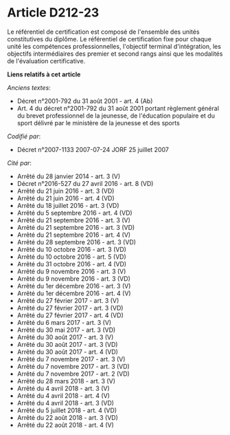 # Article D212-23

Le référentiel de certification est composé de l'ensemble des unités constitutives du diplôme. Le référentiel de
certification fixe pour chaque unité les compétences professionnelles, l'objectif terminal d'intégration, les objectifs
intermédiaires des premier et second rangs ainsi que les modalités de l'évaluation certificative.

**Liens relatifs à cet article**

_Anciens textes_:

  - Décret n°2001-792 du 31 août 2001 - art. 4 (Ab)
  - Art. 4 du décret n°2001-792 du 31 août 2001 portant règlement général du brevet professionnel de la jeunesse, de l'éducation populaire et du sport délivré par le ministère de la jeunesse et des sports

_Codifié par_:

  - Décret n°2007-1133 2007-07-24 JORF 25 juillet 2007

_Cité par_:

  - Arrêté du 28 janvier 2014 - art. 3 (V)
  - Décret n°2016-527 du 27 avril 2016 - art. 8 (VD)
  - Arrêté du 21 juin 2016 - art. 3 (VD)
  - Arrêté du 21 juin 2016 - art. 4 (VD)
  - Arrêté du 18 juillet 2016 - art. 3 (VD)
  - Arrêté du 5 septembre 2016 - art. 4 (VD)
  - Arrêté du 21 septembre 2016 - art. 3 (V)
  - Arrêté du 21 septembre 2016 - art. 3 (VD)
  - Arrêté du 21 septembre 2016 - art. 4 (V)
  - Arrêté du 28 septembre 2016 - art. 3 (VD)
  - Arrêté du 10 octobre 2016 - art. 3 (VD)
  - Arrêté du 10 octobre 2016 - art. 5 (VD)
  - Arrêté du 31 octobre 2016 - art. 4 (VD)
  - Arrêté du 9 novembre 2016 - art. 3 (V)
  - Arrêté du 9 novembre 2016 - art. 3 (VD)
  - Arrêté du 1er décembre 2016 - art. 3 (V)
  - Arrêté du 1er décembre 2016 - art. 4 (V)
  - Arrêté du 27 février 2017 - art. 3 (V)
  - Arrêté du 27 février 2017 - art. 3 (VD)
  - Arrêté du 27 février 2017 - art. 4 (VD)
  - Arrêté du 6 mars 2017 - art. 3 (V)
  - Arrêté du 30 mai 2017 - art. 3 (VD)
  - Arrêté du 30 août 2017 - art. 3 (V)
  - Arrêté du 30 août 2017 - art. 3 (VD)
  - Arrêté du 30 août 2017 - art. 4 (VD)
  - Arrêté du 7 novembre 2017 - art. 3 (V)
  - Arrêté du 7 novembre 2017 - art. 3 (VD)
  - Arrêté du 7 novembre 2017 - art. 2 (VD)
  - Arrêté du 28 mars 2018 - art. 3 (V)
  - Arrêté du 4 avril 2018 - art. 3 (V)
  - Arrêté du 4 avril 2018 - art. 4 (V)
  - Arrêté du 4 avril 2018 - art. 3 (VD)
  - Arrêté du 5 juillet 2018 - art. 4 (VD)
  - Arrêté du 22 août 2018 - art. 3 (VD)
  - Arrêté du 22 août 2018 - art. 4 (V)
